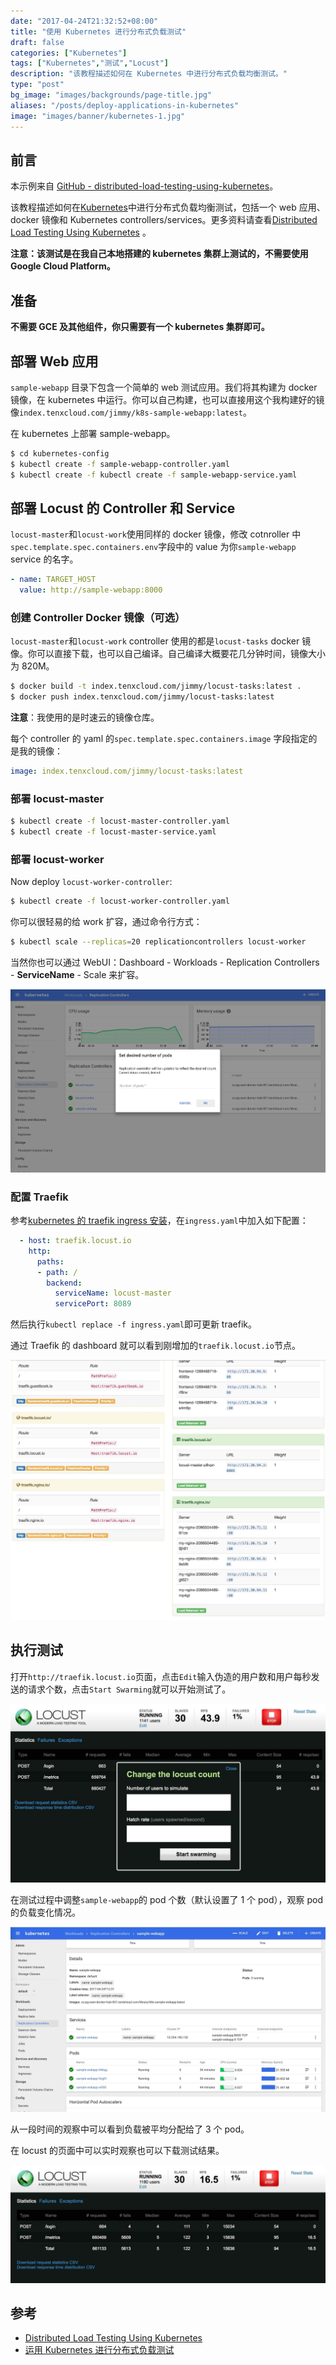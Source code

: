 ```yaml
---
date: "2017-04-24T21:32:52+08:00"
title: "使用 Kubernetes 进行分布式负载测试"
draft: false
categories: ["Kubernetes"]
tags: ["Kubernetes","测试","Locust"]
description: "该教程描述如何在 Kubernetes 中进行分布式负载均衡测试。"
type: "post"
bg_image: "images/backgrounds/page-title.jpg"
aliases: "/posts/deploy-applications-in-kubernetes"
image: "images/banner/kubernetes-1.jpg"
---
```


## 前言

本示例来自 [GitHub - distributed-load-testing-using-kubernetes](https://github.com/rootsongjc/distributed-load-testing-using-kubernetes)。

该教程描述如何在[Kubernetes](http://kubernetes.io)中进行分布式负载均衡测试，包括一个 web 应用、docker 镜像和 Kubernetes controllers/services。更多资料请查看[Distributed Load Testing Using Kubernetes](http://cloud.google.com/solutions/distributed-load-testing-using-kubernetes) 。

**注意：该测试是在我自己本地搭建的 kubernetes 集群上测试的，不需要使用 Google Cloud Platform。**

## 准备

**不需要 GCE 及其他组件，你只需要有一个 kubernetes 集群即可。**

## 部署 Web 应用

 `sample-webapp` 目录下包含一个简单的 web 测试应用。我们将其构建为 docker 镜像，在 kubernetes 中运行。你可以自己构建，也可以直接用这个我构建好的镜像`index.tenxcloud.com/jimmy/k8s-sample-webapp:latest`。

在 kubernetes 上部署 sample-webapp。

```bash
$ cd kubernetes-config
$ kubectl create -f sample-webapp-controller.yaml
$ kubectl create -f kubectl create -f sample-webapp-service.yaml
```

## 部署 Locust 的 Controller 和 Service

`locust-master`和`locust-work`使用同样的 docker 镜像，修改 cotnroller 中`spec.template.spec.containers.env`字段中的 value 为你`sample-webapp` service 的名字。

```yaml
- name: TARGET_HOST
  value: http://sample-webapp:8000
```

### 创建 Controller Docker 镜像（可选）

`locust-master`和`locust-work` controller 使用的都是`locust-tasks` docker 镜像。你可以直接下载，也可以自己编译。自己编译大概要花几分钟时间，镜像大小为 820M。

```bash
$ docker build -t index.tenxcloud.com/jimmy/locust-tasks:latest .
$ docker push index.tenxcloud.com/jimmy/locust-tasks:latest
```

**注意**：我使用的是时速云的镜像仓库。

每个 controller 的 yaml 的`spec.template.spec.containers.image` 字段指定的是我的镜像：

```yaml
image: index.tenxcloud.com/jimmy/locust-tasks:latest
```

### 部署 locust-master

```bash
$ kubectl create -f locust-master-controller.yaml
$ kubectl create -f locust-master-service.yaml
```

### 部署 locust-worker

Now deploy `locust-worker-controller`:

```bash
$ kubectl create -f locust-worker-controller.yaml
```

你可以很轻易的给 work 扩容，通过命令行方式：

```bash
$ kubectl scale --replicas=20 replicationcontrollers locust-worker
```

当然你也可以通过 WebUI：Dashboard - Workloads - Replication Controllers - **ServiceName** - Scale 来扩容。

![Dashboard](dashbaord-scale.jpg)

### 配置 Traefik

参考[kubernetes 的 traefik ingress 安装](https://jimmysong.io/posts/traefik-ingress-installation/)，在`ingress.yaml`中加入如下配置：

```Yaml
  - host: traefik.locust.io
    http:
      paths:
      - path: /
        backend:
          serviceName: locust-master
          servicePort: 8089
```

然后执行`kubectl replace -f ingress.yaml`即可更新 traefik。

通过 Traefik 的 dashboard 就可以看到刚增加的`traefik.locust.io`节点。

![Traefik dashboard](traefik-dashboard-locust.jpg)

## 执行测试

打开`http://traefik.locust.io`页面，点击`Edit`输入伪造的用户数和用户每秒发送的请求个数，点击`Start Swarming`就可以开始测试了。

![启动 locust](locust-start-swarming.jpg)

在测试过程中调整`sample-webapp`的 pod 个数（默认设置了 1 个 pod），观察 pod 的负载变化情况。

![示例 Web 应用](sample-webapp-rc.jpg)

从一段时间的观察中可以看到负载被平均分配给了 3 个 pod。

在 locust 的页面中可以实时观察也可以下载测试结果。

![Locust dashboard](locust-dashboard.jpg)

## 参考

- [Distributed Load Testing Using Kubernetes](https://cloud.google.com/solutions/distributed-load-testing-using-kubernetes)
- [运用 Kubernetes 进行分布式负载测试](http://www.csdn.net/article/2015-07-07/2825155)
